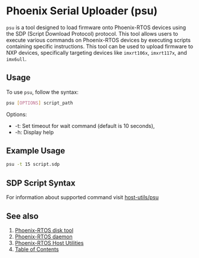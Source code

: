 # Phoenix Serial Uploader (psu)

`psu` is a tool designed to load firmware onto Phoenix-RTOS devices using the SDP (Script Download Protocol) protocol.
This tool allows users to execute various commands on Phoenix-RTOS devices by executing scripts containing
specific instructions. This tool can be used to upload firmware to NXP devices,
specifically targeting devices like `imxrt106x`, `imxrt117x`, and `imx6ull`.

## Usage

To use `psu`, follow the syntax:

```bash
psu [OPTIONS] script_path
```

Options:

- -t: Set timeout for wait command (default is 10 seconds),
- -h: Display help

## Example Usage

```bash
psu -t 15 script.sdp
```

## SDP Script Syntax

For information about supported command visit
[host-utils/psu](https://github.com/phoenix-rtos/phoenix-rtos-hostutils/tree/master/psu)

## See also

1. [Phoenix-RTOS disk tool](psdisk.md)
2. [Phoenix-RTOS daemon](phoenixd.md)
3. [Phoenix-RTOS Host Utilities](README.md)
4. [Table of Contents](../README.md)
